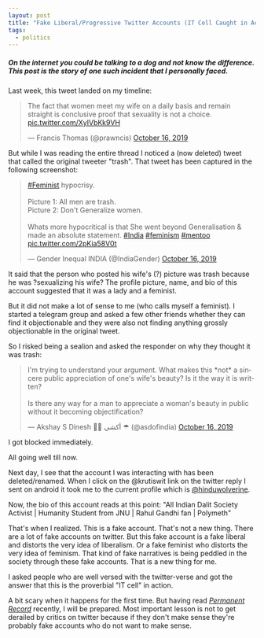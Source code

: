 ```yaml
---
layout: post
title: "Fake Liberal/Progressive Twitter Accounts (IT Cell Caught in Action)"
tags:
  - politics
---
```


##### On the internet you could be talking to a dog and not know the difference. This post is the story of one such incident that I personally faced. #####

Last week, this tweet landed on my timeline:

<blockquote class="twitter-tweet"><p lang="en" dir="ltr">The fact that women meet my wife on a daily basis and remain straight is conclusive proof that sexuality is not a choice. <a href="https://t.co/XyIVbKk9VH">pic.twitter.com/XyIVbKk9VH</a></p>&mdash; Francis Thomas (@prawncis) <a href="https://twitter.com/prawncis/status/1184364247767105536?ref_src=twsrc%5Etfw">October 16, 2019</a></blockquote> <script async src="https://platform.twitter.com/widgets.js" charset="utf-8"></script>

But while I was reading the entire thread I noticed a (now deleted) tweet that called the original tweeter "trash". That tweet has been captured in the following screenshot:

<blockquote class="twitter-tweet"><p lang="en" dir="ltr"><a href="https://twitter.com/hashtag/Feminist?src=hash&amp;ref_src=twsrc%5Etfw">#Feminist</a> hypocrisy.<br><br>Picture 1: All men are trash.<br>Picture 2: Don&#39;t Generalize women.<br><br>Whats more hypocritical​ is that She went beyond Generalisation &amp; made an absolute statement. <a href="https://twitter.com/hashtag/India?src=hash&amp;ref_src=twsrc%5Etfw">#India</a> <a href="https://twitter.com/hashtag/feminism?src=hash&amp;ref_src=twsrc%5Etfw">#feminism</a> <a href="https://twitter.com/hashtag/mentoo?src=hash&amp;ref_src=twsrc%5Etfw">#mentoo</a> <a href="https://t.co/2pKia58V0t">pic.twitter.com/2pKia58V0t</a></p>&mdash; Gender Inequal INDIA (@IndiaGender) <a href="https://twitter.com/IndiaGender/status/1184509024546328580?ref_src=twsrc%5Etfw">October 16, 2019</a></blockquote> <script async src="https://platform.twitter.com/widgets.js" charset="utf-8"></script>

It said that the person who posted his wife's (?) picture was trash because he was ?sexualizing his wife? The profile picture, name, and bio of this account suggested that it was a lady and a feminist.

But it did not make a lot of sense to me (who calls myself a feminist). I started a telegram group and asked a few other friends whether they can find it objectionable and they were also not finding anything grossly objectionable in the original tweet.

So I risked being a sealion and asked the responder on why they thought it was trash:

<blockquote class="twitter-tweet"><p lang="en" dir="ltr">I&#39;m trying to understand your argument. What makes this *not* a sincere public appreciation of one&#39;s wife&#39;s beauty? Is it the way it is written?<br><br>Is there any way for a man to appreciate a woman&#39;s beauty in public without it becoming objectification?</p>&mdash; Akshay S Dinesh 🏳️‍🌈 أكشي ☂ (@asdofindia) <a href="https://twitter.com/asdofindia/status/1184503394016219137?ref_src=twsrc%5Etfw">October 16, 2019</a></blockquote> <script async src="https://platform.twitter.com/widgets.js" charset="utf-8"></script>

I got blocked immediately.

All going well till now.

Next day, I see that the account I was interacting with has been deleted/renamed. When I click on the @krutiswit link on the twitter reply I sent on android it took me to the current profile which is [@hinduwolverine](https://twitter.com/hinduwolverine/).

Now, the bio of this account reads at this point: "All Indian Dalit Society Activist | Humanity Student from JNU | Rahul Gandhi fan | Polymeth"

That's when I realized. This is a fake account. That's not a new thing. There are a lot of fake accounts on twitter. But this fake account is a fake liberal and distorts the very idea of liberalism. Or a fake feminist who distorts the very idea of feminism. That kind of fake narratives is being peddled in the society through these fake accounts. That is a new thing for me.

I asked people who are well versed with the twitter-verse and got the answer that this is the proverbial "IT cell" in action.

A bit scary when it happens for the first time. But having read [*Permanent Record*](https://blog.learnlearn.in/2019/10/permanent-record-book-review.html) recently, I will be prepared. Most important lesson is not to get derailed by critics on twitter because if they don't make sense they're probably fake accounts who do not want to make sense.
